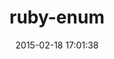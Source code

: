 ---
layout: post
title:  "ruby-enum"
repo:   "dblock/ruby-enum"
date:   2015-02-18 17:01:38
gemurl: http://github.com/dblock/ruby-enum
---